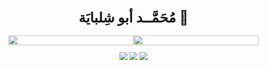 <h1 align="center">
  <b> مُحَمَّــد أبو شِلبايَة 👋</b>
</h1>

<p align="center">
  <div style="display: flex; align-items: center; justify-content: center;">
    <picture style="width: 400px;">
      <source srcset="https://github-readme-stats.vercel.app/api?username=mabushelbaia&show_icons=true&include_all_commits=true&bg_color=00000000&theme=github_dark&title_color=58a6ef&icon_color=58a6ef&hide_border=true&cache_seconds=12412" media="(prefers-color-scheme: dark)" />
      <source srcset="https://github-readme-stats.vercel.app/api?username=mabushelbaia&show_icons=true&include_all_commits=true&bg_color=00000000&theme=defualt&title_color=58a6ef&icon_color=58a6ef&hide_border=true&cache_seconds=12412" media="(prefers-color-scheme: light), (prefers-color-scheme: no-preference)" />
      <img style="width: 100%; height: auto;" src="https://github-readme-stats.vercel.app/api?username=mabushelbaia&show_icons=true" />
    </picture>
    <picture style="width: 400px;">
      <source srcset="https://github-readme-stats.vercel.app/api/top-langs/?username=mabushelbaia&layout=compact&theme=github_dark&langs_count=10&title_color=58a6ef&icon_color=58a6ef&bg_color=00000000&hide_border=true&cache_seconds=7211222&exclude_repo=TM4C123G" media="(prefers-color-scheme: dark)" />
      <source srcset="https://github-readme-stats.vercel.app/api/top-langs/?username=mabushelbaia&layout=compact&langs_count=10&theme=defualt&bg_color=00000000&title_color=58a6ef&icon_color=58a6ef&hide_border=true&cache_seconds=7211222&exclude_repo=TM4C123G" media="(prefers-color-scheme: light), (prefers-color-scheme: no-preference)" />
      <img style="width: 100%; height: auto;" src="https://github-readme-stats.vercel.app/api/top-langs/?username=mabushelbaia&layout=compact&langs_count=10&exclude_repo=TM4C123G" />
    </picture>
  </div>
</p>


<div id="badges" align="center">
  <img src="https://img.shields.io/github/followers/mabushelbaia?logo=github" />
  <img src="https://img.shields.io/github/stars/mabushelbaia" />
  <img src="https://komarev.com/ghpvc/?username=mabushelbaia">
</div>
